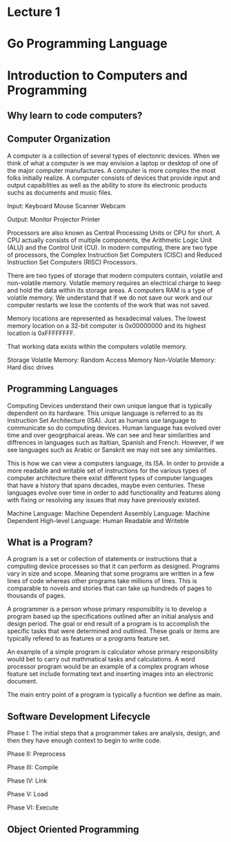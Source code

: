 # Lecture 1
# Go Programming Language

# Introduction to Computers and Programming

## Why learn to code computers?


## Computer Organization

A computer is a collection of several types of electonric devices. When we think of what a computer is we may envision a laptop or desktop of one of the major computer manufactures. A computer is more complex the most folks initially realize. A computer consists of devices that provide input and output capaiblities as well as the ability to store its electronic products suchs as documents and music files. 

Input: 
Keyboard Mouse Scanner Webcam

Output: 
Monitor Projector Printer


Processors are also known as Central Processing Units or CPU for short. A CPU actually consists of multiple components, the Arithmetic Logic Unit (ALU) and the Control Unit (CU). In modern computing, there are two type of processors, the Complex Instruction Set Computers (CISC) and  Reduced Instruction Set Computers (RISC) Processors.


There are two types of storage that modern computers contain, volatile and non-volatile memory. Volatile memory requires an electrical charge to keep and hold the data within its storage areas. A computers RAM is a type of volatile memory. We understand that if we do not save our work and our computer restarts we lose the contents of the work that was not saved. 

Memory locations are represented as hexadecimal values. The lowest memory location on a 32-bit computer is 0x00000000 and its highest location is 0xFFFFFFFF. 

That working data exists within the computers volatile memory. 

Storage
Volatile Memory: Random Access Memory
Non-Volatile Memory: Hard disc drives 




## Programming Languages
Computing Devices understand their own unique langue that is typically dependent
on its hardware. This unique language is referred to as its Instruction Set Architecture (ISA). Just as humans use language to communicate so do computing devices. Human language has evolved over time and over geogrphaical areas. We can see and hear similarities and diffrences in languages such as Italtian, Spanish and French. However, if we see languages such as Arabic or Sanskrit we may not see any similarities. 

This is how we can view a computers language, its ISA. In order to provide a more readable and writable set of instructions for the various types of computer architecture there exist different types of computer languages that have a history that spans decades, maybe even centuries. These languages evolve over time in order to add functionality and features along with fixing or resolving any issues that may have previously existed. 

Machine Language: Machine Dependent
Assembly Language: Machine Dependent
High-level Language: Human Readable and Writeble


## What is a Program?
A program is a set or collection of statements or instructions that a computing device processes so that it can perform as designed. Programs vary in size and scope. Meaning that some programs are written in a few lines of code whereas other programs take millions of lines. This is comparable to novels and stories that can take up hundreds of pages to thousands of pages. 

A programmer is a person whose primary responsiblity is to develop a program based up the specifications outlined after an initial analysis and design period. The goal or end result of a program is to accomplish the specific tasks that were determined and outlined. These goals or items are typically refered to as features or a programs feature set. 

An example of a simple program is calculator whose primary responsiblity would bet to carry out mathmatical tasks and calculations. A word processor program would be an example of a complex program whose feature set include formating text and inserting images into an electronic document. 

The main entry point of a program is typically a fucntion we define as main. 



## Software Development Lifecycle

Phase I: 
The initial steps that a programmer takes are analysis, design, and then they have enough context to begin to write code.

Phase II: 
Preprocess

Phase III: 
Compile

Phase IV: 
Link

Phase V: 
Load

Phase VI: 
Execute


## Object Oriented Programming
